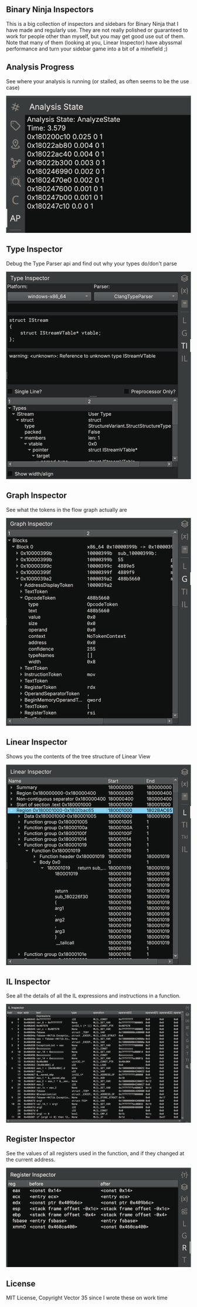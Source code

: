 Binary Ninja Inspectors
--

This is a big collection of inspectors and sidebars for Binary Ninja that I have made and regularly use.
They are not really polished or guaranteed to work for people other than myself, but you may get good use out of them.
Note that many of them (looking at you, Linear Inspector) have abyssmal performance and turn your sidebar game into a bit of a minefield ;)

## Analysis Progress
See where your analysis is running (or stalled, as often seems to be the use case)

![alt text](img/analysis_progress_sidebar.png)

## Type Inspector
Debug the Type Parser api and find out why your types do/don't parse

![alt text](img/type_inspector.png)

## Graph Inspector
See what the tokens in the flow graph actually are

![alt text](img/graph_inspector.png)

## Linear Inspector
Shows you the contents of the tree structure of Linear View

![alt text](img/linear_inspector.png)

## IL Inspector
See all the details of all the IL expressions and instructions in a function.

![alt text](img/il_inspector.png)

## Register Inspector
See the values of all registers used in the function, and if they changed at the current address.

![alt text](img/register_inspector.png)

## License

MIT License, Copyright Vector 35 since I wrote these on work time
